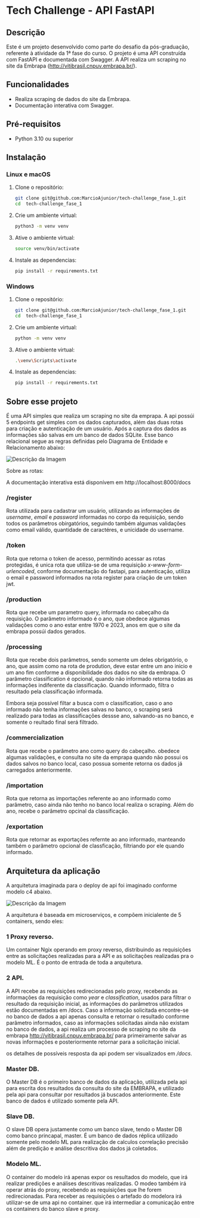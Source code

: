 # Tech Challenge - API FastAPI

## Descrição

Este é um projeto desenvolvido como parte do desafio da pós-graduação, referente à atividade da 1ª fase do curso. O projeto é uma API construída com FastAPI e documentada com Swagger. A API realiza um scraping no site da Embrapa (http://vitibrasil.cnpuv.embrapa.br/).

## Funcionalidades

- Realiza scraping de dados do site da Embrapa.
- Documentação interativa com Swagger.

## Pré-requisitos

- Python 3.10 ou superior

## Instalação

### Linux e macOS

1. Clone o repositório:
   ```sh
   git clone git@github.com:MarcioAjunior/tech-challenge_fase_1.git
   cd  tech-challenge_fase_1


2. Crie um ambiente virtual:
   ```sh
   python3 -m venv venv

3. Ative o ambiente virtual:
   ```sh
   source venv/bin/activate

4. Instale as dependencias:
   ```sh
   pip install -r requirements.txt

### Windows

1. Clone o repositório:
   ```sh
   git clone git@github.com:MarcioAjunior/tech-challenge_fase_1.git
   cd  tech-challenge_fase_1

2. Crie um ambiente virtual:
   ```sh
   python -m venv venv

3. Ative o ambiente virtual:
   ```sh
   .\venv\Scripts\activate

4. Instale as dependencias:
   ```sh
   pip install -r requirements.txt

## Sobre esse projeto

É uma API simples que realiza um scraping no site da emprapa. A api possúi 5 endpoints get simples com os dados capturados, além das duas rotas para criação e autenticação de um usuário. Após a captura dos dados as informações são salvas em um banco de dados SQLite. Esse banco relacional segue as regras definidas pelo Diagrama de Entidade e Relacionamento abaixo:


![Descrição da Imagem](DEER.png)


Sobre as rotas:

A documentação interativa está disponívem em http://localhost:8000/docs

### /register

Rota utilizada para cadastrar um usuário, utilizando as informações de _username_, _email_ e _password_ informadas no corpo da requisição, sendo todos os parâmetros obirgatórios, seguindo também algumas validações como email válido, quantidade de caractéres, e unicidade do username.

### /token

Rota que retorna o token de acesso, permitindo acessar as rotas protegidas, é unica rota que utiliza-se de uma requisição _x-www-form-urlencoded_, conforme documentação do fastapi, para autenticação, utiliza o email e password informados na rota register para criação de um token jwt.

### /production

Rota que recebe um parametro query, informada no cabeçalho da requisição. O parâmetro informado é o ano, que obedece algumas validações como o ano estar entre 1970 e 2023, anos em que o site da embrapa possúi dados gerados.

### /processing

Rota que recebe dois parâmetros, sendo somente um deles obrigatório, o ano, que assim como na rota de prodution, deve estar entre um ano inicio e um ano fim conforme a disponibilidade dos dados no site da embrapa. O parâmetro classification é opcional, quando não informado retorna todas as informações indiferente da classificação. Quando informado, filtra o resultado pela classificação informada.

Embora seja possível filtar a busca com o classification, caso o ano informado não tenha informações salvas no banco, o scraping será realizado para todas as classificações dessse ano, salvando-as no banco, e somente o reultado final será filtrado.

### /commercialization

Rota que recebe o parâmetro ano como query do cabeçalho. obedece algumas validações, e consulta no site da emprapa quando não possui os dados salvos no banco local, caso possua somente retorna os dados já carregados anteriormente.

### /importation

Rota que retorna as importações referente ao ano informado como parâmetro, caso ainda não tenho no banco local realiza o scraping. Além do ano, recebe o parâmetro opcinal da classificação.

### /exportation

Rota que retornar as exportações refernte ao ano informado, manteando também o parâmetro opcional de classficação, filtriando por ele quando informado.

## Arquitetura da aplicação

A arquitetura imaginada para o deploy de api foi imaginado conforme modelo c4 abaixo.

![Descrição da Imagem](DEER.png)

A arquitetura é baseada em microserviços, e compõem inicialente de 5 containers, sendo eles:

### 1 Proxy reverso.

Um container Ngix operando em proxy reverso, distribuindo as requisições entre as solicitações realizadas para a API e as solicitações realizadas pra o modelo ML. É o ponto de entrada de toda a arquitetura.

### 2 API.

A API recebe as requisições redirecionadas pelo proxy, recebendo as informações da requisição como _year_ e _classification_, usados para filtrar o resultado da requisição inicial, as informações do parâmetros utilizados estão documentadas em /docs. Caso a informação solicitada encontre-se no banco de dados a api apenas consulta e retornar o resultado conforme parâmetro informados, caso as informações solicitadas ainda não existam no banco de dados, a api realiza um processo de scraping no site da embrapa http://vitibrasil.cnpuv.embrapa.br/ para primeiramente salvar as novas informações e posteriormente retornar para a solicitação inicial.

os detalhes de possíveis resposta da api podem ser visualizados em _/docs_.

### Master DB.

O Master DB é o primeiro banco de dados da aplicação, utilizada pela api para escrita dos resultados da consulta do site da EMBRAPA, e utilizado pela api para consultar por resultados já buscados anteriormente. Este banco de dados é utilizado somente pela API.

### Slave DB.

O slave DB opera justamente como um banco slave, tendo o Master DB como banco princapal, master. É um banco de dados réplica utilizado somente pelo modelo ML para realização de calculos correlação precisão além de predição e análise descritiva dos dados já coletados. 

### Modelo ML.

O container do modelo irá apenas expor os resultados do modelo, que irá realizar predições e análises descritivas realizadas. O modeo também irá operar atrás do proxy, recebendo as requisições que lhe forem redirecionadas. Para receber as requisições o artefado do modelora irá utilizar-se de uma api no container. que irá intermediar a comunicação entre os containers do banco slave e proxy.